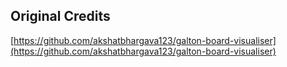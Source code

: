 ## Original Credits

[https://github.com/akshatbhargava123/galton-board-visualiser](https://github.com/akshatbhargava123/galton-board-visualiser)